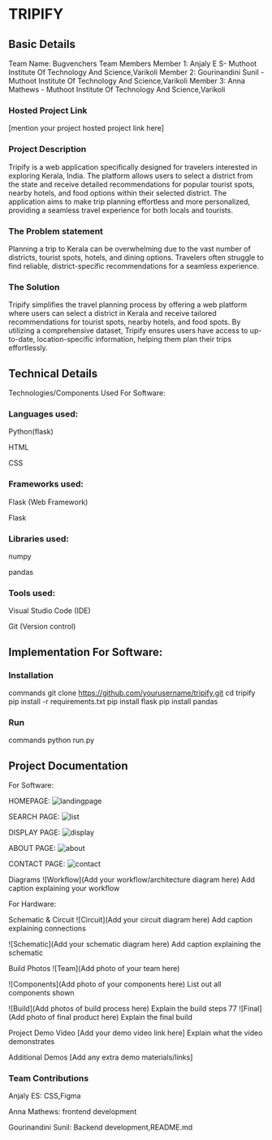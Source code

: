 # TRIPIFY

## Basic Details

Team Name: Bugvenchers
Team Members
Member 1: Anjaly E S- Muthoot Institute Of Technology And Science,Varikoli
Member 2: Gourinandini Sunil -  Muthoot Institute Of Technology And Science,Varikoli
Member 3: Anna Mathews -  Muthoot Institute Of Technology And Science,Varikoli

### Hosted Project Link
[mention your project hosted project link here]

### Project Description

Tripify is a web application specifically designed for travelers interested in exploring Kerala, India. The platform allows users to select a district from the state and receive detailed recommendations for popular tourist spots, nearby hotels, and food options within their selected district. The application aims to make trip planning effortless and more personalized, providing a seamless travel experience for both locals and tourists.

### The Problem statement
 Planning a trip to Kerala can be overwhelming due to the vast number of districts, tourist spots, hotels, and dining options. Travelers often struggle to find reliable, district-specific recommendations for a seamless experience.

###  The Solution

Tripify simplifies the travel planning process by offering a web platform where users can select a district in Kerala and receive tailored recommendations for tourist spots, nearby hotels, and food spots. By utilizing a comprehensive dataset, Tripify ensures users have access to up-to-date, location-specific information, helping them plan their trips effortlessly.

## Technical Details
Technologies/Components Used For Software:

### Languages used:

Python(flask)

HTML

CSS
### Frameworks used:

Flask (Web Framework)

Flask
### Libraries used:

numpy

pandas

### Tools used:

Visual Studio Code (IDE)

Git (Version control)

## Implementation For Software:

### Installation
commands
git clone https://github.com/yourusername/tripify.git
cd tripify
pip install -r requirements.txt
pip install flask
pip install pandas

### Run
commands
python run.py

## Project Documentation
For Software:

HOMEPAGE: 
![landingpage](https://github.com/user-attachments/assets/d0ff6ddc-8225-422a-9539-a9fd7b7d677d)

SEARCH PAGE:
![list](https://github.com/user-attachments/assets/1992bc28-740d-44d1-adde-5b0cced840b5)

DISPLAY PAGE:
![display](https://github.com/user-attachments/assets/a69cdfde-16d0-4082-836d-38035189e7c7)

ABOUT PAGE:
![about](https://github.com/user-attachments/assets/41520a59-497b-4bf1-b298-05b2eb991e61)

CONTACT PAGE:
![contact](https://github.com/user-attachments/assets/ba2aac99-c970-41fb-9a64-8abac503cad6)

Diagrams
![Workflow](Add your workflow/architecture diagram here) Add caption explaining your workflow

For Hardware:

Schematic & Circuit
![Circuit](Add your circuit diagram here) Add caption explaining connections

![Schematic](Add your schematic diagram here) Add caption explaining the schematic

Build Photos
![Team](Add photo of your team here)

![Components](Add photo of your components here) List out all components shown

![Build](Add photos of build process here) Explain the build steps
77
![Final](Add photo of final product here) Explain the final build

Project Demo
Video
[Add your demo video link here] Explain what the video demonstrates

Additional Demos
[Add any extra demo materials/links]

### Team Contributions
Anjaly ES: CSS,Figma

Anna Mathews:  frontend development

Gourinandini Sunil:  Backend development,README.md
